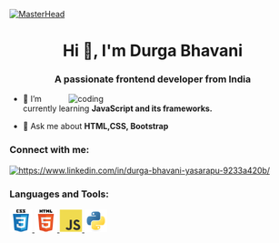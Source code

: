 
[![MasterHead](https://i0.wp.com/plopdo.com/wp-content/uploads/2021/07/Screenshot-1.png?resize=1210%2C642&ssl=1
)](https://github.com/Durgabhavaniy2509/Durgabhavaniy2509
)
<h1 align="center">Hi 👋, I'm Durga Bhavani</h1>
<h3 align="center">A passionate frontend developer from India</h3>
<img align='right' alt = 'coding' width = '400px' src = 'https://i0.wp.com/plopdo.com/wp-content/uploads/2021/07/Screenshot-1.png?resize=1210%2C642&ssl=1'>

- 🌱 I’m currently learning **JavaScript and its frameworks.**

- 💬 Ask me about **HTML,CSS, Bootstrap**

<h3 align="left">Connect with me:</h3>
<p align="left">
<a href="https://linkedin.com/in/https://www.linkedin.com/in/durga-bhavani-yasarapu-9233a420b/" target="blank"><img align="center" src="https://raw.githubusercontent.com/rahuldkjain/github-profile-readme-generator/master/src/images/icons/Social/linked-in-alt.svg" alt="https://www.linkedin.com/in/durga-bhavani-yasarapu-9233a420b/" height="30" width="40" /></a>
</p>

<h3 align="left">Languages and Tools:</h3>
<p align="left"> <a href="https://www.w3schools.com/css/" target="_blank" rel="noreferrer"> <img src="https://raw.githubusercontent.com/devicons/devicon/master/icons/css3/css3-original-wordmark.svg" alt="css3" width="40" height="40"/> </a> <a href="https://www.w3.org/html/" target="_blank" rel="noreferrer"> <img src="https://raw.githubusercontent.com/devicons/devicon/master/icons/html5/html5-original-wordmark.svg" alt="html5" width="40" height="40"/> </a> <a href="https://developer.mozilla.org/en-US/docs/Web/JavaScript" target="_blank" rel="noreferrer"> <img src="https://raw.githubusercontent.com/devicons/devicon/master/icons/javascript/javascript-original.svg" alt="javascript" width="40" height="40"/> </a> <a href="https://www.python.org" target="_blank" rel="noreferrer"> <img src="https://raw.githubusercontent.com/devicons/devicon/master/icons/python/python-original.svg" alt="python" width="40" height="40"/> </a> </p>
